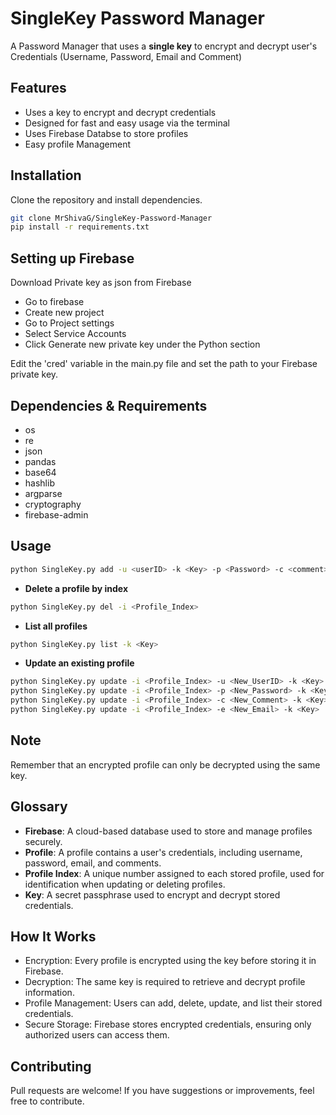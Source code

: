 # SingleKey Password Manager

A Password Manager that uses a **single key** to encrypt and decrypt user's Credentials (Username, Password, Email and Comment)

## Features
- Uses a key to encrypt and decrypt  credentials
- Designed for fast and easy usage via the terminal
- Uses Firebase Databse to store profiles
- Easy profile Management

## Installation
Clone the repository and install dependencies.

```sh
git clone MrShivaG/SingleKey-Password-Manager
pip install -r requirements.txt

```
## Setting up Firebase 

Download Private key as json from Firebase
- Go to firebase
- Create new project
- Go to Project settings
- Select Service Accounts 
- Click Generate new private key under the Python section

Edit the 'cred' variable in the main.py file and set the path to your Firebase private key.

## Dependencies & Requirements
- os
- re
- json
- pandas
- base64
- hashlib
- argparse
- cryptography
- firebase-admin


## Usage
```sh
python SingleKey.py add -u <userID> -k <Key> -p <Password> -c <comment> -e <Email>
```
- **Delete a profile by index**
```sh
python SingleKey.py del -i <Profile_Index>
```
- **List all profiles**
```sh
python SingleKey.py list -k <Key>
```

- **Update an existing profile**
```sh
python SingleKey.py update -i <Profile_Index> -u <New_UserID> -k <Key>
python SingleKey.py update -i <Profile_Index> -p <New_Password> -k <Key>
python SingleKey.py update -i <Profile_Index> -c <New_Comment> -k <Key>
python SingleKey.py update -i <Profile_Index> -e <New_Email> -k <Key>

```
## Note
Remember that an encrypted profile can only be decrypted using the same key.

## Glossary

- **Firebase**: A cloud-based database used to store and manage profiles securely.
- **Profile**: A profile contains a user's credentials, including username, password, email, and comments.
- **Profile Index**: A unique number assigned to each stored profile, used for identification when updating or deleting profiles.
- **Key**: A secret passphrase used to encrypt and decrypt stored credentials.


## How It Works

- Encryption: Every profile is encrypted using the key before storing it in Firebase.
- Decryption: The same key is required to retrieve and decrypt profile information.
- Profile Management: Users can add, delete, update, and list their stored credentials.
- Secure Storage: Firebase stores encrypted credentials, ensuring only authorized users can access them.

## Contributing
Pull requests are welcome! If you have suggestions or improvements, feel free to contribute.
